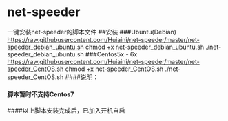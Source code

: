# net-speeder
一键安装net-speeder的脚本文件
##安装
###Ubuntu(Debian)
	https://raw.githubusercontent.com/Huiaini/net-speeder/master/net-speeder_debian_ubuntu.sh
	chmod +x net-speeder_debian_ubuntu.sh
	./net-speeder_debian_ubuntu.sh
###Centos5x - 6x
	https://raw.githubusercontent.com/Huiaini/net-speeder/master/net-speeder_CentOS.sh
	chmod +x net-speeder_CentOS.sh
	./net-speeder_CentOS.sh
####说明：
####  脚本暂时不支持Centos7
####以上脚本安装完成后，已加入开机自启
